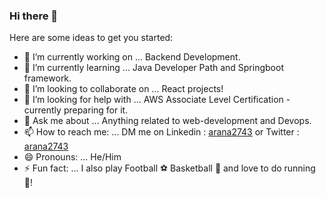 ### Hi there 👋

Here are some ideas to get you started:

- 🔭 I’m currently working on ... Backend Development.
- 🌱 I’m currently learning ... Java Developer Path and Springboot framework.
- 👯 I’m looking to collaborate on ... React projects!
- 🤔 I’m looking for help with ... AWS Associate Level Certification - currently preparing for it.
- 💬 Ask me about ... Anything related to web-development and Devops.
- 📫 How to reach me: ... DM me on Linkedin : [arana2743](https://www.linkedin.com/in/arana2743) or Twitter : [arana2743](https://twitter.com/arana2743)
- 😄 Pronouns: ... He/Him
- ⚡ Fun fact: ... I also play Football ⚽ Basketball 🏀 and love to do running 🏃!
